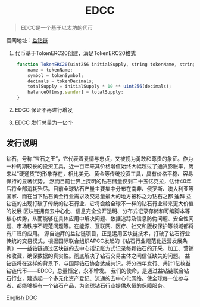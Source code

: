 # <center>EDCC</center>

> EDCC是一个基于以太坊的代币

官网地址：[益钻链](http://edccchain.com/chinese.html)

1. 代币基于TokenERC20创建，满足TokenERC20格式

``` javascript
    function TokenERC20(uint256 initialSupply, string tokenName, string tokenSymbol, uint8 tokenDecimals) public {
        name = tokenName;
        symbol = tokenSymbol;
        decimals = tokenDecimals;
        totalSupply = initialSupply * 10 ** uint256(decimals);
        balanceOf[msg.sender] = totalSupply;
    }
```

2. EDCC 保证不再进行增发

3. EDCC 发行总量为一亿个

## 发行说明

钻石，号称“宝石之王”，它代表着爱情与忠贞，又被视为勇敢和尊贵的象征。作为一种周期较长的投资工具，近一百年来其价格增值始终大幅超过了通货膨胀率，历来以“硬通货”的形象存在，相比美元、黄金等传统投资工具，具有价格平稳、容易保持的显著优势。
然而目前世界上探明的钻石储量仅剩二十五亿克拉，估计40年后将全部消耗殆尽。目前全球钻石产量主要集中分布在南非、俄罗斯、澳大利亚等国家、而在当下钻石黄金行业需求及交易量最大的地方被称之为钻石之都 迪拜
益钻链的出现打破了传统的钻石行业、它将会给全球不一样的钻石行业带来更大价值的发展
区块链拥有去中心化、信息完全公开透明、分布式记录存储和可编脚本等核心优势，从而能够在具体应用中解决问题、数据追踪及信息防伪问题、安全性问题、市场秩序不规范问题等。在能源、互联网、医疗、社交和版权保护等领域都将有广泛的应用。
源自迪拜的益钻链项目，正是运用区块链技术，打破了钻石行业传统的交易模式，根据国际联合组织APCC发起的《钻石行业规范化运营发展条例》——益钻链通过区块链的去中心话记账方式记录每颗钻石的开采、加工、营销和收藏，确保数据的真实性。彻底解决了钻石交易主体之间信任缺失的问题。
益钻链将在这样的背景下，与国际钻石协会达成共识，将分四年发行、共计1亿枚益钻链代币——EDCC，总量恒定，永不增发。
我们的使命，是通过益钻链联合钻石行业，建造起一个多元化资产登记、流通的去中心化网络。使全球每一位参与者，都能够拥有一个钻石产品，为全球钻石行业提供永恒的保障服务。


[English DOC](../README.md)